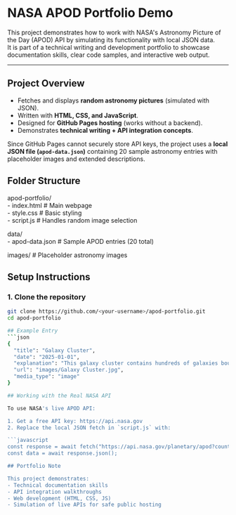 # NASA APOD Portfolio Demo

This project demonstrates how to work with NASA's Astronomy Picture of the Day (APOD) API by simulating its functionality with local JSON data.  
It is part of a technical writing and development portfolio to showcase documentation skills, clear code samples, and interactive web output.

---

##  Project Overview
- Fetches and displays **random astronomy pictures** (simulated with JSON).  
- Written with **HTML, CSS, and JavaScript**.  
- Designed for **GitHub Pages hosting** (works without a backend).  
- Demonstrates **technical writing + API integration concepts**.  

Since GitHub Pages cannot securely store API keys, the project uses a **local JSON file (`apod-data.json`)** containing 20 sample astronomy entries with placeholder images and extended descriptions.
## Folder Structure

apod-portfolio/  
    - index.html # Main webpage  
    - style.css # Basic styling  
    - script.js # Handles random image selection  

data/  
    - apod-data.json # Sample APOD entries (20 total)

images/   # Placeholder astronomy images

## Setup Instructions

### 1. Clone the repository
```bash
git clone https://github.com/<your-username>/apod-portfolio.git
cd apod-portfolio

## Example Entry
```json
{
  "title": "Galaxy Cluster",
  "date": "2025-01-01",
  "explanation": "This galaxy cluster contains hundreds of galaxies bound together by gravity. The immense mass warps space-time, acting as a gravitational lens that magnifies background galaxies, helping astronomers study the distant universe.",
  "url": "images/Galaxy Cluster.jpg",
  "media_type": "image"
}

## Working with the Real NASA API

To use NASA's live APOD API:

1. Get a free API key: https://api.nasa.gov
2. Replace the local JSON fetch in `script.js` with:

```javascript
const response = await fetch("https://api.nasa.gov/planetary/apod?count=1&api_key=<YOUR_API_KEY>");
const data = await response.json();

## Portfolio Note

This project demonstrates:
- Technical documentation skills
- API integration walkthroughs
- Web development (HTML, CSS, JS)
- Simulation of live APIs for safe public hosting


